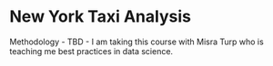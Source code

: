 # New York Taxi Analysis

Methodology -
TBD - I am taking this course with Misra Turp who is teaching me best practices in data science.
